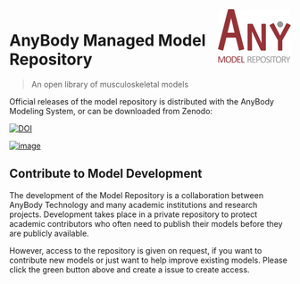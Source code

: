 <img src="logo.png" align="right" />

# AnyBody Managed Model Repository 
> An open library of musculoskeletal models

Official releases of the model repository is distributed with the AnyBody Modeling System, or can be downloaded from Zenodo: 

[![DOI](https://zenodo.org/badge/DOI/10.5281/zenodo.1251306.svg)](https://doi.org/10.5281/zenodo.1251306)

[![image](https://user-images.githubusercontent.com/1038978/79636339-334d0b80-8177-11ea-8e6f-e2e317f9b796.png)](https://github.com/AnyBody/ammr-doc/issues/new?assignees=melund&labels=request-ammr-access&template=request-development-access.md&title=%5BRequest+AMMR+Access%5D)

Contribute to Model Development
-------------------------------

The development of the Model Repository is a collaboration between AnyBody Technology
and many academic institutions and research projects. Development takes place in a private repository to protect academic contributors who often need to publish their models before they are publicly available.

However, access to the repository is given on request, if you want to contribute new models or 
just want to help improve existing models. Please click the green button above and create a issue to create access. 
